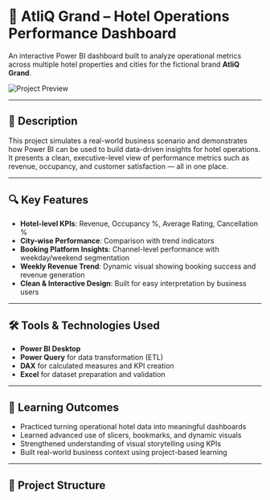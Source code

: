 # 🏨 AtliQ Grand – Hotel Operations Performance Dashboard

An interactive Power BI dashboard built to analyze operational metrics across multiple hotel properties and cities for the fictional brand **AtliQ Grand**.

![Project Preview](assets/AtliQ_Grand_Hotel_Dashboard_Preview.png)

---

## 📌 Description

This project simulates a real-world business scenario and demonstrates how Power BI can be used to build data-driven insights for hotel operations.  
It presents a clean, executive-level view of performance metrics such as revenue, occupancy, and customer satisfaction — all in one place.

---

## 🔍 Key Features

- **Hotel-level KPIs**: Revenue, Occupancy %, Average Rating, Cancellation %  
- **City-wise Performance**: Comparison with trend indicators  
- **Booking Platform Insights**: Channel-level performance with weekday/weekend segmentation  
- **Weekly Revenue Trend**: Dynamic visual showing booking success and revenue generation  
- **Clean & Interactive Design**: Built for easy interpretation by business users

---

## 🛠 Tools & Technologies Used

- **Power BI Desktop**  
- **Power Query** for data transformation (ETL)  
- **DAX** for calculated measures and KPI creation  
- **Excel** for dataset preparation and validation  

---

## 🧩 Learning Outcomes

- Practiced turning operational hotel data into meaningful dashboards  
- Learned advanced use of slicers, bookmarks, and dynamic visuals  
- Strengthened understanding of visual storytelling using KPIs  
- Built real-world business context using project-based learning

---

## 📁 Project Structure

